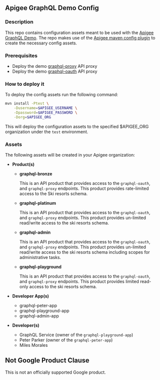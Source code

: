 ## Apigee GraphQL Demo Config


### Description

This repo contains configuration assets meant to be used with the [Apigee GraphQL Demo](https://github.com/micovery/apigee-graphql-demo).
The repo makes use of the [Apigee maven config plugin](https://github.com/apigee/apigee-config-maven-plugin) to create the necessary config assets.


### Prerequisites

 * Deploy the demo [graphql-proxy](https://github.com/micovery/apigee-graphql-demo-proxy) API proxy
 * Deploy the demo [graphql-oauth](https://github.com/micovery/apigee-graphql-demo-proxy) API proxy   

    
### How to deploy it 

To deploy the config assets run the following command:

```bash
mvn install -Ptest \
    -Dusername=$APIGEE_USERNAME \
    -Dpassword=$APIGEE_PASSWORD \
    -Dorg=$APIGEE_ORG
```
This will deploy the configuration assets to the specified $APIGEE_ORG organization under the `test` environment.



### Assets
The following assets will be created in your Apigee organization:
  
* **Product(s)**
    * **graphql-bronze**
    
        This is an API product that provides access to the `graphql-oauth`, and `graphql-proxy`
        endpoints. This product provides rate-limited access to the Ski resorts schema.
    
    * **graphql-platinum**
    
        This is an API product that provides access to the `graphql-oauth`, and `graphql-proxy`
        endpoints. This product provides un-limited read/write access to the ski resorts schema.
        
    * **graphql-admin**
    
        This is an API product that provides access to the `graphql-oauth`, and `graphql-proxy`
        endpoints. This product provides un-limited read/write access to the ski resorts schema 
        including scopes for administrative tasks.
    
    * **graphql-playground**
    
        This is an API product that provides access to the `graphql-oauth`, and `graphql-proxy`
        endpoints. This product provides limited read-only access to the ski resorts schema.


* **Developer App(s)**
    * graphql-peter-app
    * graphql-playground-app
    * graphql-admin-app
    
* **Developer(s)**
    * GraphQL Service (owner of the `graphql-playground-app`)
    * Peter Parker (owner of the `graphql-peter-app`)
    * Miles Morales 


## Not Google Product Clause

This is not an officially supported Google product.
